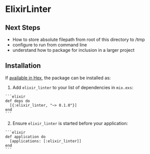 # ElixirLinter

## Next Steps

* How to store absolute filepath from root of this directory to /tmp
* configure to run from command line
* understand how to package for inclusion in a larger project

## Installation

If [available in Hex](https://hex.pm/docs/publish), the package can be installed as:

  1. Add `elixir_linter` to your list of dependencies in `mix.exs`:

    ```elixir
    def deps do
      [{:elixir_linter, "~> 0.1.0"}]
    end
    ```

  2. Ensure `elixir_linter` is started before your application:

    ```elixir
    def application do
      [applications: [:elixir_linter]]
    end
    ```


